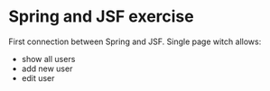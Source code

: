 # Spring and JSF exercise
First connection between Spring and JSF. Single page witch allows: 
* show all users
* add new user
* edit user
